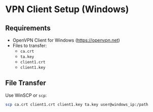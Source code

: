 # VPN Client Setup (Windows)

##  Requirements
- OpenVPN Client for Windows (https://openvpn.net)
- Files to transfer:
  - `ca.crt`
  - `ta.key`
  - `client1.crt`
  - `client1.key`

##  File Transfer
Use WinSCP or `scp`:
```bash
scp ca.crt client1.crt client1.key ta.key user@windows_ip:/path
```
